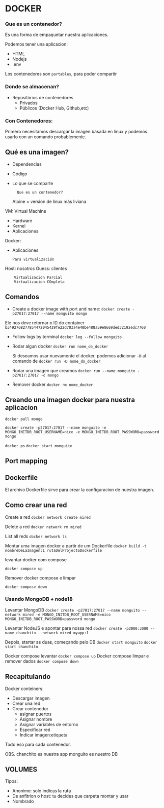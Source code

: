 # DOCKER

### Que es un contenedor?

Es una forma de empaquetar nuestra aplicaciones.

Podemos tener una aplicacion:

- HTML
- Nodejs
- .env

Los contenedores son `portables`, para poder compartir

### Donde se almacenan?

- Repositórios de contenedores
  - Privados
  - Públicos (Docker Hub, Github,etc)

### Con Contenedores:

Primero necesitamos descargar la imagen basada en linux y podemos usarlo con un comando probablemente.

## Qué es una imagen?

- Dependencias
- Código
- Lo que se comparte

      	Que es un contenedor?

  Alpine = version de linux más liviana

VM: Virtual Machine

- Hardware
- Kernel
- Aplicaciones

Docker:

- Aplicaciones

      Para virtualización

Host: nosotros
Guess: clientes

    	Virtualizacion Parcial
    	Virtualizacion COmpleta

## Comandos

- Create a docker image with port and name:
  `docker create -p27017:27017 --name monguito mongo`

Ele nos deve retornar o ID do container
`b3492768277854472045429fe22d703a4e40be488a59e8669ded32192edc7760 `

- Follow logs by terminal
  `docker log --follow monguito`

- Rodar algun docker
  `docker run nome_do_docker`

  Si deseamos usar nuevamente el docker, podemos adicionar `-D` al comando de `docker run -D nome_do_docker`

- Rodar una imagen que creamos
  `docker run --name monguito -p27017:27017 -d mongo`

- Remover docker
  `docker rm nome_docker`

## Creando una imagen docker para nuestra aplicacion

`docker pull mongo`

`docker create -p27017:27017 --name monguito -e MONGO_INITDB_ROOT_USERNAME=nico -e MONGO_INITDB_ROOT_PASSWORD=password mongo`

`docker ps`
`docker start monguito`

## Port mapping

## Dockerfile

El archivo Dockerfile sirve para crear la configuracion de nuestra imagen.

## Como crear una red

Create a red
`docker network create mired`

Delete a red
`docker network rm mired`

List all reds
`docker network ls`

Montar uma imagen docker a partir de um Dockerfile
`docker build -t nombreDeLaImagen:1 rutaDelProjectoDockerfile`

levantar docker com compose

`docker compose up`

Remover docker compose e limpar

`docker compose down`

### Usando MongoDB + node18

Levantar MongoDB
`docker create -p27017:27017 --name monguito --network mired -e MONGO_INITDB_ROOT_USERNAME=nico MONGO_INITDB_ROOT_PASSWORD=password mongo`

Levantar NodeJS e apontar para nossa red
`docker create -p3000:3000 --name chanchito --network mired myapp:1`

Depois, startar as duas, começando pelo DB
`docker start monguito`
`docker start chanchito`

Docker compose levantar
`docker compose up`
Docker compose limpar e remover dados
`docker compose down`

## Recapitulando

Docker conteiners:

- Descargar imagen
- Crear una red
- Crear contenedor
  - asignar puertos
  - Asignar nombre
  - Asignar variables de entorno
  - Especificar red
  - Indicar imagen:etiqueta

Todo eso para cada contenedor.

OBS.
chanchito es nuestra app
monguito es nuestro DB

## VOLUMES

Tipos:

- Anonimo: solo indicas la ruta
- De anfitrion o host: tu decides que carpeta montar y usar
- Nombrado
